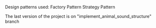 Design patterns used:
Factory Pattern
Strategy Pattern

The last version of the project is on "implement_animal_sound_structure" branch
